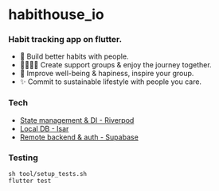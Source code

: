 # habithouse_io

### Habit tracking app on flutter.
- 🌟 Build better habits with people. 
- 👨‍👩‍👧‍👦 Create support groups & enjoy the journey together.
- 🧘 Improve well-being & hapiness, inspire your group.
- ✨ Commit to sustainable lifestyle with people you care.

### Tech
- [State management & DI - Riverpod](https://riverpod.dev/)
- [Local DB - Isar](https://isar.dev/)
- [Remote backend & auth - Supabase](https://supabase.com/)

### Testing
```
sh tool/setup_tests.sh
flutter test
```
